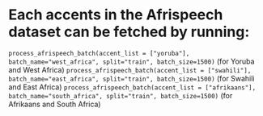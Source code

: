 # Each accents in the Afrispeech dataset can be fetched by running:

`process_afrispeech_batch(accent_list = ["yoruba"], batch_name="west_africa", split="train", batch_size=1500)` (for Yoruba and West Africa)
`process_afrispeech_batch(accent_list = ["swahili"], batch_name="east_africa", split="train", batch_size=1500)` (for Swahili and East Africa)
`process_afrispeech_batch(accent_list = ["afrikaans"], batch_name="south_africa", split="train", batch_size=1500)` (for Afrikaans and South Africa)